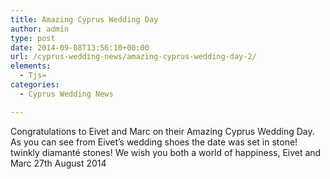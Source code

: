 ```yaml
---
title: Amazing Cyprus Wedding Day
author: admin
type: post
date: 2014-09-08T13:56:10+00:00
url: /cyprus-wedding-news/amazing-cyprus-wedding-day-2/
elements:
  - Tjs=
categories:
  - Cyprus Wedding News

---
```

Congratulations to Eivet and Marc on their Amazing Cyprus Wedding Day. As you can see from Eivet&#8217;s wedding shoes the date was set in stone! twinkly diamanté stones! We wish you both a world of happiness, Eivet and Marc 27th August 2014